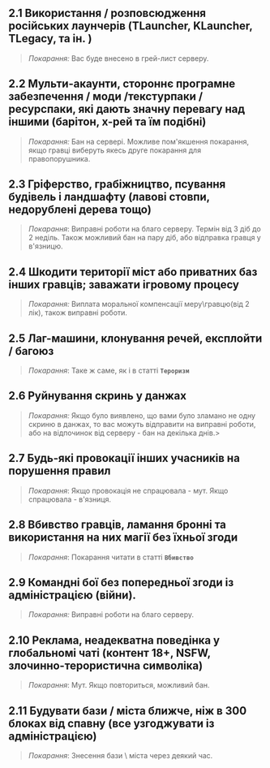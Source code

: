 
## 2.1 Використання / розповсюдження російських лаунчерів (TLauncher, KLauncher, TLegacy, та ін. )
>*Покарання:* Вас буде внесено в грей-лист серверу.

## 2.2 Мульти-акаунти, стороннє програмне забезпечення / моди /текстурпаки / ресурспаки, які дають значну перевагу над іншими (барітон, х-рей та їм подібні)
>*Покарання:* Бан на сервері. Можливе пом'якшення покарання, якщо гравці виберуть якесь друге покарання для правопорушника.

## 2.3 Гріферство, грабіжництво, псування будівель і ландшафту (лавові стовпи, недорублені дерева тощо)
>*Покарання*: Виправні роботи на благо серверу. Термін від 3 діб до 2 неділь. Також можливий бан на пару діб, або відправка гравця у в'язницю.
## 2.4 Шкодити території міст або приватних баз інших гравців; заважати ігровому процесу
>*Покарання:* Виплата моральної компенсації меру\гравцю(від 2 лік), також виправні роботи. 

## 2.5 Лаг-машини, клонування речей, експлойти / багоюз
>*Покарання*: Таке ж саме, як і в статті **`Тероризм`**

## 2.6 Руйнування скринь у данжах
>*Покарання:* Якщо було виявлено, що вами було зламано не одну скриню в данжах, то вас можуть відправити на виправні роботи, або на відпочинок від серверу - бан на декілька днів.>

## 2.7 Будь-які провокації інших учасників на порушення правил 
>*Покарання*: Якщо провокація не спрацювала - мут. Якщо спрацювала - в'язниця.

## 2.8 Вбивство гравців, ламання бронні та використання на них магії без їхньої згоди
>*Покарання*: Покарання читати в статті **`Вбивство`**

## 2.9 Командні бої без попередньої згоди із адміністрацією (війни).
>*Покарання:* Виправні роботи на благо серверу. 

## 2.10 Реклама, неадекватна поведінка у глобальномі чаті (контент 18+, NSFW, злочинно-терористична символіка)
>*Покарання*: Мут. Якщо повториться, можливий бан.

## 2.11 Будувати бази / міста ближче, ніж в 300 блоках від спавну (все узгоджувати із адміністрацією)
>*Покарання*: Знесення бази \ міста через деякий час.



